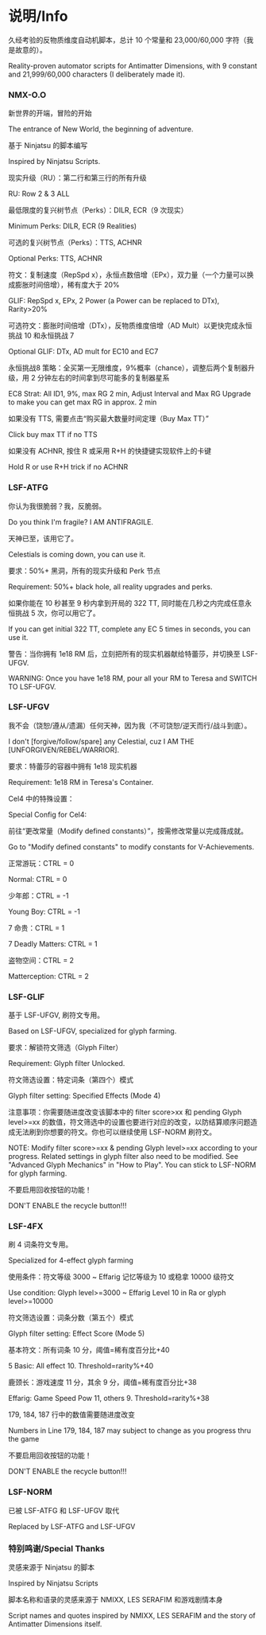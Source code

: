# 说明/Info
久经考验的反物质维度自动机脚本，总计 10 个常量和 23,000/60,000 字符（我是故意的）。

Reality-proven automator scripts for Antimatter Dimensions, with 9 constant and 21,999/60,000 characters (I deliberately made it).

### NMX-O.O
新世界的开端，冒险的开始

The entrance of New World, the beginning of adventure.

基于 Ninjatsu 的脚本编写

Inspired by Ninjatsu Scripts.

现实升级（RU）：第二行和第三行的所有升级

RU: Row 2 & 3 ALL

最低限度的复兴树节点（Perks）：DILR, ECR（9 次现实）

Minimum Perks: DILR, ECR (9 Realities)

可选的复兴树节点（Perks）：TTS, ACHNR

Optional Perks: TTS, ACHNR

符文：复制速度（RepSpd x），永恒点数倍增（EPx），双力量（一个力量可以换成膨胀时间倍增），稀有度大于 20%

GLIF: RepSpd x, EPx, 2 Power (a Power can be replaced to DTx), Rarity>20%

可选符文：膨胀时间倍增（DTx），反物质维度倍增（AD Mult）以更快完成永恒挑战 10 和永恒挑战 7

Optional GLIF: DTx, AD mult for EC10 and EC7

永恒挑战8 策略：全买第一无限维度，9%概率（chance），调整后两个复制器升级，用 2 分钟左右的时间拿到尽可能多的复制器星系

EC8 Strat: All ID1, 9%, max RG 2 min, Adjust Interval and Max RG Upgrade to make you can get max RG in approx. 2 min

如果没有 TTS, 需要点击“购买最大数量时间定理（Buy Max TT）”

Click buy max TT if no TTS

如果没有 ACHNR, 按住 R 或采用 R+H 的快捷键实现软件上的卡键

Hold R or use R+H trick if no ACHNR

### LSF-ATFG
你认为我很脆弱？我，反脆弱。

Do you think I'm fragile? I AM ANTIFRAGILE.

天神已至，该用它了。

Celestials is coming down, you can use it.

要求：50%+ 黑洞，所有的现实升级和 Perk 节点

Requirement: 50%+ black hole, all reality upgrades and perks.

如果你能在 10 秒甚至 9 秒内拿到开局的 322 TT, 同时能在几秒之内完成任意永恒挑战 5 次，你可以用它了。

If you can get initial 322 TT, complete any EC 5 times in seconds, you can use it.

警告：当你拥有 1e18 RM 后，立刻把所有的现实机器献给特蕾莎，并切换至 LSF-UFGV.

WARNING: Once you have 1e18 RM, pour all your RM to Teresa and SWITCH TO LSF-UFGV.

### LSF-UFGV
我不会（饶恕/遵从/遗漏）任何天神，因为我（不可饶恕/逆天而行/战斗到底）。

I don't [forgive/follow/spare] any Celestial, cuz I AM THE [UNFORGIVEN/REBEL/WARRIOR].

要求：特蕾莎的容器中拥有 1e18 现实机器

Requirement: 1e18 RM in Teresa's Container.

Cel4 中的特殊设置：

Special Config for Cel4:

前往“更改常量（Modify defined constants）”，按需修改常量以完成薇成就。

Go to "Modify defined constants" to modify constants for V-Achievements.

正常游玩：CTRL = 0

Normal: CTRL = 0

少年郎：CTRL = -1

Young Boy: CTRL = -1

7 命贵：CTRL = 1

7 Deadly Matters: CTRL = 1

盗物空间：CTRL = 2

Matterception: CTRL = 2

### LSF-GLIF
基于 LSF-UFGV, 刷符文专用。

Based on LSF-UFGV, specialized for glyph farming.

要求：解锁符文筛选（Glyph Filter）

Requirement: Glyph filter Unlocked.

符文筛选设置：特定词条（第四个）模式

Glyph filter setting: Specified Effects (Mode 4)

注意事项：你需要随进度改变该脚本中的 filter score>xx 和 pending Glyph level>=xx 的数值，符文筛选中的设置也要进行对应的改变，以防结算顺序问题造成无法刷到你想要的符文。你也可以继续使用 LSF-NORM 刷符文。

NOTE: Modify filter score>=xx & pending Glyph level>=xx according to your progress. Related settings in glyph filter also need to be modified. See "Advanced Glyph Mechanics" in "How to Play". You can stick to LSF-NORM for glyph farming.

不要启用回收按钮的功能！

DON'T ENABLE the recycle button!!!

### LSF-4FX
刷 4 词条符文专用。

Specialized for 4-effect glyph farming

使用条件：符文等级 3000 ~ Effarig 记忆等级为 10 或稳拿 10000 级符文
 
Use condition: Glyph level>=3000 ~ Effarig Level 10 in Ra or glyph level>=10000

符文筛选设置：词条分数（第五个）模式

Glyph filter setting: Effect Score (Mode 5)

基本符文：所有词条 10 分，阈值=稀有度百分比+40

5 Basic: All effect 10. Threshold=rarity%+40

鹿颈长：游戏速度 11 分，其余 9 分，阈值=稀有度百分比+38

Effarig: Game Speed Pow 11, others 9. Threshold=rarity%+38

179, 184, 187 行中的数值需要随进度改变

Numbers in Line 179, 184, 187 may subject to change as you progress thru the game

不要启用回收按钮的功能！

DON'T ENABLE the recycle button!!!

### LSF-NORM
已被 LSF-ATFG 和 LSF-UFGV 取代

Replaced by LSF-ATFG and LSF-UFGV

### 特别鸣谢/Special Thanks
灵感来源于 Ninjatsu 的脚本

Inspired by Ninjatsu Scripts

脚本名称和语录的灵感来源于 NMIXX, LES SERAFIM 和游戏剧情本身

Script names and quotes inspired by NMIXX, LES SERAFIM and the story of Antimatter Dimensions itself.

